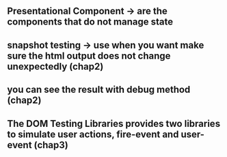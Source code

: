 ## Presentational Component -> are the components that do not manage state

## snapshot testing -> use when you want make sure the html output does not change unexpectedly (chap2)

## you can see the result with debug method (chap2)

## The DOM Testing Libraries provides two libraries to simulate user actions, fire-event and user-event (chap3)
